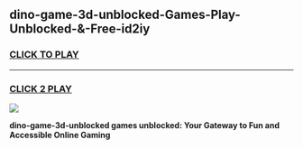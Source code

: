 
## dino-game-3d-unblocked-Games-Play-Unblocked-&-Free-id2iy
<h3>
<a href="https://premium76.site?title=dino-game-3d-unblocked&ref=24A">CLICK TO PLAY</a></h3>
<hr>

<h3>
<a href="https://premium76.site?title=dino-game-3d-unblocked&ref=24A">CLICK 2 PLAY</a>
  
</h3>

<a href="https://premium76.site?title=dino-game-3d-unblocked&ref=24A"><img src="https://clearcache.store/games.png"></a>


**dino-game-3d-unblocked games unblocked: Your Gateway to Fun and Accessible Online Gaming**
